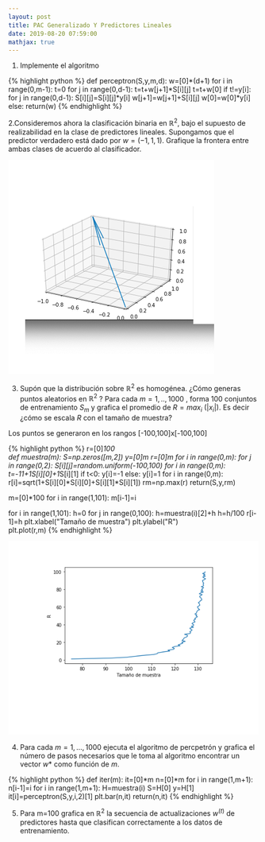 ```yaml
---
layout: post
title: PAC Generalizado Y Predictores Lineales
date: 2019-08-20 07:59:00
mathjax: true
---
```

1. Implemente el algoritmo

{% highlight python %}
def perceptron(S,y,m,d):
    w=[0]*(d+1)
    for i in range(0,m-1):
        t=0
        for j in range(0,d-1):
            t=t+w[j+1]*S[i][j]
        t=t+w[0]
        if t!=y[i]:
            for j in range(0,d-1):
                S[i][j]=S[i][j]*y[i]
                w[j+1]=w[j+1]+S[i][j]
            w[0]=w[0]*y[i]
        else:
            return(w)
{% endhighlight %}

2.Consideremos ahora la clasificación binaria en $\mathbb{R}^2$, bajo el supuesto de realizabilidad en la clase de predictores lineales. Supongamos que el predictor verdadero está dado por $w=(-1,1,1)$. Grafique la frontera entre ambas clases de acuerdo al clasificador. 

<div class="img_row">
	<img class="col one" src="/img/vector2.png">
</div>

3. Supón que la distribución sobre $\mathbb{R}^2$ es homogénea. ¿Cómo generas puntos aleatorios en $\mathbb{R}^2$ ? Para cada $m=1,..,1000$ , forma 100 conjuntos de entrenamiento $S_m$ y grafica el promedio de $R=max_i$ ($|x_i|$). Es decir ¿cómo se escala $R$ con el tamaño de muestra?

Los puntos se generaron en los rangos [-100,100]x[-100,100]

{% highlight python %}
r=[0]*100    
def muestra(m):
    S=np.zeros([m,2])
    y=[0]*m
    r=[0]*m
    for i in range(0,m):
        for j in range(0,2):
            S[i][j]=random.uniform(-100,100)
    for i in range(0,m):
        t=-1*1+1*S[i][0]+1*S[i][1]
        if t<0:
            y[i]=-1
        else:
            y[i]=1
    for i in range(0,m):
        r[i]=sqrt(1+S[i][0]*S[i][0]+S[i][1]*S[i][1])
    rm=np.max(r)
    return(S,y,rm)

m=[0]*100
for i in range(1,101):
    m[i-1]=i

for i in range(1,101):
    h=0
    for j in range(0,100):
        h=muestra(i)[2]+h
    h=h/100
    r[i-1]=h
plt.xlabel("Tamaño de muestra")
plt.ylabel("R")   
plt.plot(r,m)
{% endhighlight %}

<div class="img_row">
	<img class="col one" src="/img/R.jpg">
</div>

4. Para cada $m=1,...,1000$ ejecuta el algoritmo de percpetrón y grafica el número de pasos necesarios que le toma al algoritmo encontrar un vector $w*$ como función de $m$.

{% highlight python %}
def iter(m):
    it=[0]*m
    n=[0]*m
    for i in range(1,m+1):
        n[i-1]=i
    for i in range(1,m+1):
        H=muestra(i)
        S=H[0]
        y=H[1]
        it[i]=perceptron(S,y,i,2)[1]
    plt.bar(n,it)
    return(n,it)
{% endhighlight %}

5. Para m=100 grafica en $\mathbb{R}^2$ la secuencia de actualizaciones $w^(t)$ de predictores hasta que clasifican correctamente a los datos de entrenamiento. 
